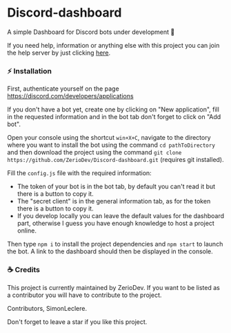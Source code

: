 # Discord-dashboard
A simple Dashboard for Discord bots under development 🤖

If you need help, information or anything else with this project you can join the help server by just clicking [here](https://discord.gg/5cGSYV8ZZj).

### ⚡ Installation

First, authenticate yourself on the page https://discord.com/developers/applications

If you don't have a bot yet, create one by clicking on "New application", fill in the requested information and in the bot tab don't forget to click on "Add bot".

Open your console using the shortcut `win+X+C`, navigate to the directory where you want to install the bot using the command `cd pathToDirectory` and then download the project using the command `git clone https://github.com/ZerioDev/Discord-dashboard.git` (requires git installed).

Fill the `config.js` file with the required information:
- The token of your bot is in the bot tab, by default you can't read it but there is a button to copy it.
- The "secret client" is in the general information tab, as for the token there is a button to copy it.
- If you develop locally you can leave the default values for the dashboard part, otherwise I guess you have enough knowledge to host a project online.

Then type `npm i` to install the project dependencies and `npm start` to launch the bot. A link to the dashboard should then be displayed in the console.


### ☕ Credits

This project is currently maintained by ZerioDev.
If you want to be listed as a contributor you will have to contribute to the project.

Contributors, SimonLeclere.

Don't forget to leave a star if you like this project.